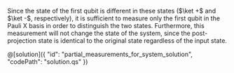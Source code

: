 Since the state of the first qubit is different in these states ($\ket +$ and $\ket -$, respectively), it is sufficient to measure only the first qubit in the Pauli X basis in order to distinguish the two states. Furthermore, this measurement will not change the state of the system, since the post-projection state is identical to the original state regardless of the input state.

@[solution]({
    "id": "partial_measurements_for_system_solution",
    "codePath": "solution.qs"
})
